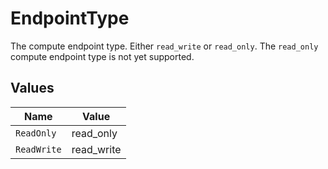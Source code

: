 # EndpointType

The compute endpoint type. Either `read_write` or `read_only`.
The `read_only` compute endpoint type is not yet supported.



## Values

| Name        | Value       |
| ----------- | ----------- |
| `ReadOnly`  | read_only   |
| `ReadWrite` | read_write  |